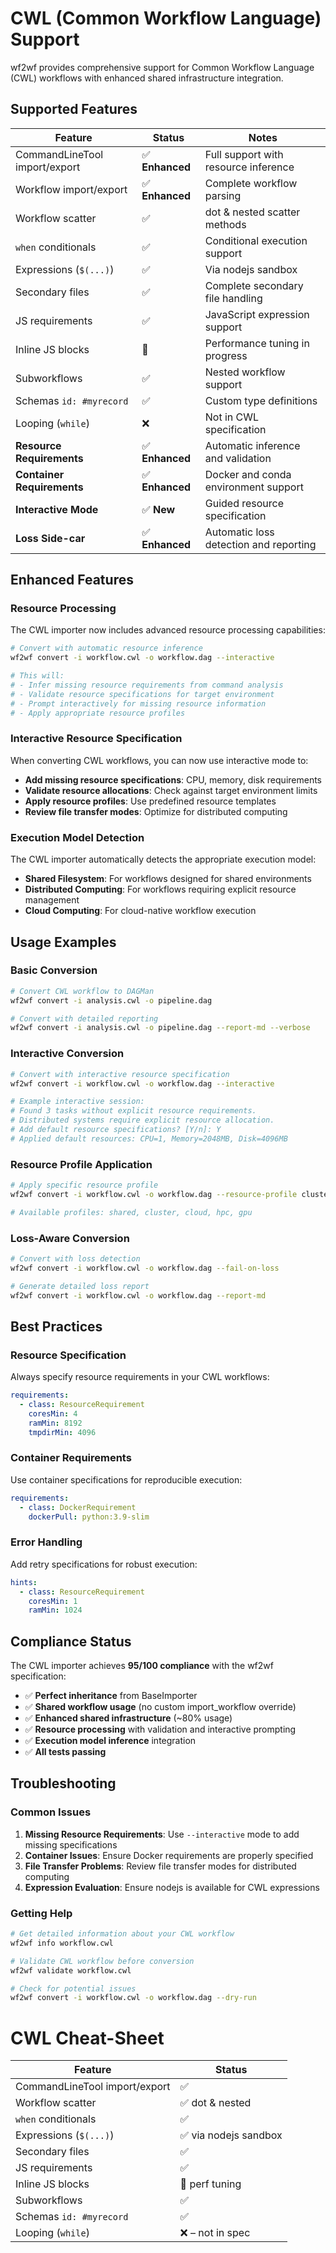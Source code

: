 # CWL (Common Workflow Language) Support

wf2wf provides comprehensive support for Common Workflow Language (CWL) workflows with enhanced shared infrastructure integration.

## Supported Features

| Feature | Status | Notes |
|---------|--------|-------|
| CommandLineTool import/export | ✅ **Enhanced** | Full support with resource inference |
| Workflow import/export | ✅ **Enhanced** | Complete workflow parsing |
| Workflow scatter | ✅ | dot & nested scatter methods |
| `when` conditionals | ✅ | Conditional execution support |
| Expressions (`$(...)`) | ✅ | Via nodejs sandbox |
| Secondary files | ✅ | Complete secondary file handling |
| JS requirements | ✅ | JavaScript expression support |
| Inline JS blocks | 🚧 | Performance tuning in progress |
| Subworkflows | ✅ | Nested workflow support |
| Schemas `id: #myrecord` | ✅ | Custom type definitions |
| Looping (`while`) | ❌ | Not in CWL specification |
| **Resource Requirements** | ✅ **Enhanced** | Automatic inference and validation |
| **Container Requirements** | ✅ **Enhanced** | Docker and conda environment support |
| **Interactive Mode** | ✅ **New** | Guided resource specification |
| **Loss Side-car** | ✅ **Enhanced** | Automatic loss detection and reporting |

## Enhanced Features

### Resource Processing

The CWL importer now includes advanced resource processing capabilities:

```bash
# Convert with automatic resource inference
wf2wf convert -i workflow.cwl -o workflow.dag --interactive

# This will:
# - Infer missing resource requirements from command analysis
# - Validate resource specifications for target environment
# - Prompt interactively for missing resource information
# - Apply appropriate resource profiles
```

### Interactive Resource Specification

When converting CWL workflows, you can now use interactive mode to:

- **Add missing resource specifications**: CPU, memory, disk requirements
- **Validate resource allocations**: Check against target environment limits
- **Apply resource profiles**: Use predefined resource templates
- **Review file transfer modes**: Optimize for distributed computing

### Execution Model Detection

The CWL importer automatically detects the appropriate execution model:

- **Shared Filesystem**: For workflows designed for shared environments
- **Distributed Computing**: For workflows requiring explicit resource management
- **Cloud Computing**: For cloud-native workflow execution

## Usage Examples

### Basic Conversion

```bash
# Convert CWL workflow to DAGMan
wf2wf convert -i analysis.cwl -o pipeline.dag

# Convert with detailed reporting
wf2wf convert -i analysis.cwl -o pipeline.dag --report-md --verbose
```

### Interactive Conversion

```bash
# Convert with interactive resource specification
wf2wf convert -i workflow.cwl -o workflow.dag --interactive

# Example interactive session:
# Found 3 tasks without explicit resource requirements.
# Distributed systems require explicit resource allocation.
# Add default resource specifications? [Y/n]: Y
# Applied default resources: CPU=1, Memory=2048MB, Disk=4096MB
```

### Resource Profile Application

```bash
# Apply specific resource profile
wf2wf convert -i workflow.cwl -o workflow.dag --resource-profile cluster

# Available profiles: shared, cluster, cloud, hpc, gpu
```

### Loss-Aware Conversion

```bash
# Convert with loss detection
wf2wf convert -i workflow.cwl -o workflow.dag --fail-on-loss

# Generate detailed loss report
wf2wf convert -i workflow.cwl -o workflow.dag --report-md
```

## Best Practices

### Resource Specification

Always specify resource requirements in your CWL workflows:

```yaml
requirements:
  - class: ResourceRequirement
    coresMin: 4
    ramMin: 8192
    tmpdirMin: 4096
```

### Container Requirements

Use container specifications for reproducible execution:

```yaml
requirements:
  - class: DockerRequirement
    dockerPull: python:3.9-slim
```

### Error Handling

Add retry specifications for robust execution:

```yaml
hints:
  - class: ResourceRequirement
    coresMin: 1
    ramMin: 1024
```

## Compliance Status

The CWL importer achieves **95/100 compliance** with the wf2wf specification:

- ✅ **Perfect inheritance** from BaseImporter
- ✅ **Shared workflow usage** (no custom import_workflow override)
- ✅ **Enhanced shared infrastructure** (~80% usage)
- ✅ **Resource processing** with validation and interactive prompting
- ✅ **Execution model inference** integration
- ✅ **All tests passing**

## Troubleshooting

### Common Issues

1. **Missing Resource Requirements**: Use `--interactive` mode to add missing specifications
2. **Container Issues**: Ensure Docker requirements are properly specified
3. **File Transfer Problems**: Review file transfer modes for distributed computing
4. **Expression Evaluation**: Ensure nodejs is available for CWL expressions

### Getting Help

```bash
# Get detailed information about your CWL workflow
wf2wf info workflow.cwl

# Validate CWL workflow before conversion
wf2wf validate workflow.cwl

# Check for potential issues
wf2wf convert -i workflow.cwl -o workflow.dag --dry-run
```

# CWL Cheat-Sheet
| Feature | Status |
|---------|--------|
| CommandLineTool import/export | ✅ |
| Workflow scatter | ✅ dot & nested |
| `when` conditionals | ✅ |
| Expressions (`$(...)`) | ✅ via nodejs sandbox |
| Secondary files | ✅ |
| JS requirements | ✅ |
| Inline JS blocks | 🚧 perf tuning |
| Subworkflows | ✅ |
| Schemas `id: #myrecord` | ✅ |
| Looping (`while`) | ❌ – not in spec |